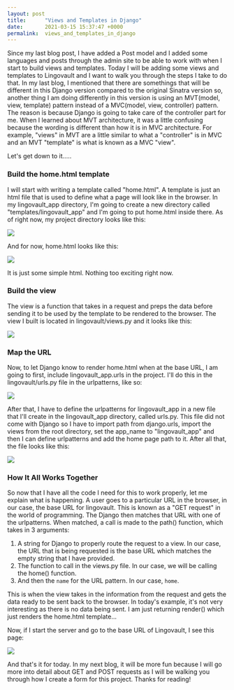 ```yaml
---
layout: post
title:      "Views and Templates in Django"
date:       2021-03-15 15:37:47 +0000
permalink:  views_and_templates_in_django
---
```


Since my last blog post, I have added a Post model and I added some languages and posts through the admin site to be able to work with when I start to build views and templates. Today I will be adding some views and templates to Lingovault and I want to walk you through the steps I take to do that. In my last blog, I mentioned that there are somethings that will be different in this Django version compared to the original Sinatra version so, another thing I am doing differently in this version is using an MVT(model, view, template) pattern instead of a MVC(model, view, controller) pattern. The reason is because Django is going to take care of the controller part for me. When I learned about MVT architecture, it was a little confusing because the wording is different than how it is in MVC architecture. For example, "views" in MVT are a little similar to what a "controller" is in MVC and an MVT "template" is what is known as a MVC "view".  

Let's get down to it.....
 
### Build the home.html template

I will start with writing a template called "home.html". A template is just an html file that is used to define what a page will look like in the browser. In my lingovault_app directory, I'm going to create a new directory called "templates/lingovault_app" and I'm going to put home.html inside there. As of right now, my project directory looks like this:

![](https://i.imgur.com/QZsJs70.png)

And for now, home.html looks like this:

![](https://i.imgur.com/kxX5Tn4.png)

It is just some simple html. Nothing too exciting right now.


### Build the view

The view is a function that takes in a request and preps the data before sending it to be used by the template to be rendered to the browser. The view I built is located in lingovault/views.py and it looks like this:

![](https://i.imgur.com/fX2TPnz.png)

### Map the URL

Now, to let Django know to render home.html when at the base URL, I am going to first, include lingovault_app.urls  in the project. I'll do this in the lingovault/urls.py file in the urlpatterns, like so:

![](https://i.imgur.com/F0GFcQt.png)

After that, I have to define the urlpatterns for lingovault_app in a new file that I'll create in the lingovault_app directory, called urls.py. This file did not come with Django so I have to import path from django.urls, import the views from the root directory, set the app_name to "lingovault_app" and then I can define urlpatterns and add the home page path to it. After all that, the file looks like this:

![](https://i.imgur.com/5zNNSze.png)

### How It All Works Together

So now that I have all the code I need for this to work properly, let me explain what is happening. A user goes to a particular URL in the browser, in our case, the base URL for lingovault. This is known as a "GET request" in the world of programming. The Django then matches that URL with one of the urlpatterns. When matched, a call is made to the path() function, which takes in 3 arguments:

1. A string for Django to properly route the request to a view. In our case, the URL that is being requested is the base URL which matches the empty string that I have provided. 
2. The function to call in the views.py file. In our case, we will be calling the home() function.
3. And then the ```name``` for the URL pattern. In our case, ```home```.

This is when the view takes in the information from the request and gets the data ready to be sent back to the browser. In today's example, it's not very interesting as there is no data being sent. I am just returning render() which just renders the home.html template... 

Now, if I start the server and go to the base URL of Lingovault, I see this page: 

![](https://i.imgur.com/HsK2fUa.png)

And that's it for today. In my next blog, it will be more fun because I will go more into detail about GET and POST requests as I will be walking you through how I create a form for this project. Thanks for reading!





